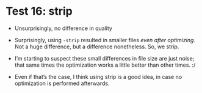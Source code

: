 # Test 16: strip

* Unsurprisingly, no difference in quality

* Surprisingly, using `-strip` resulted in smaller files *even after optimizing*. Not a huge difference, but a difference nonetheless. So, we strip.

* I’m starting to suspect these small differences in file size are just noise; that same times the optimization works a little better than other times. :/

* Even if that’s the case, I think using strip is a good idea, in case no optimization is performed afterwards.